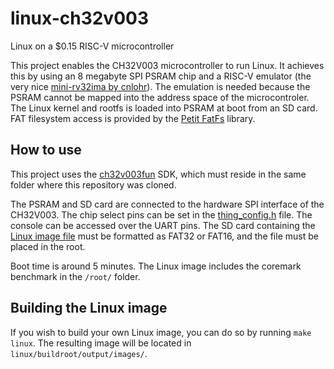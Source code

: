 # linux-ch32v003
Linux on a $0.15 RISC-V microcontroller

This project enables the CH32V003 microcontroller to run Linux. It achieves this by using an 8 megabyte SPI PSRAM chip and a RISC-V emulator (the very nice [mini-rv32ima by cnlohr](https://github.com/cnlohr/mini-rv32ima)). The emulation is needed because the PSRAM cannot be mapped into the address space of the microcontroler. The Linux kernel and rootfs is loaded into PSRAM at boot from an SD card. FAT filesystem access is provided by the [Petit FatFs](http://elm-chan.org/fsw/ff/00index_p.html) library.

## How to use
This project uses the [ch32v003fun](https://github.com/cnlohr/ch32v003fun) SDK, which must reside in the same folder where this repository was cloned.

The PSRAM and SD card are connected to the hardware SPI interface of the CH32V003. The chip select pins can be set in the [thing_config.h](thing_config.h) file. The console can be accessed over the UART pins. The SD card containing the [Linux image file](Image) must be formatted as FAT32 or FAT16, and the file must be placed in the root. 

Boot time is around 5 minutes. The Linux image includes the coremark benchmark in the `/root/` folder.

## Building the Linux image
If you wish to build your own Linux image, you can do so by running `make linux`. The resulting image will be located in `linux/buildroot/output/images/`.